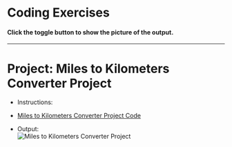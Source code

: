 # Coding Exercises
#### Click the toggle button to show the picture of the output.

---

# Project: Miles to Kilometers Converter Project
- Instructions:<br>

- [Miles to Kilometers Converter Project Code](main.py)

- Output:<br>
![Miles to Kilometers Converter Project](../assets/img/27_project.png)
